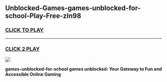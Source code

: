 
## Unblocked-Games-games-unblocked-for-school-Play-Free-zln98
<h3>
<a href="https://premium76.site?title=games-unblocked-for-school&ref=20M">CLICK TO PLAY</a></h3>
<hr>

<h3>
<a href="https://premium76.site?title=games-unblocked-for-school&ref=20M">CLICK 2 PLAY</a>
  
</h3>

<a href="https://premium76.site?title=games-unblocked-for-school&ref=19M"><img src="https://clearcache.store/games.png"></a>


**games-unblocked-for-school games unblocked: Your Gateway to Fun and Accessible Online Gaming**
